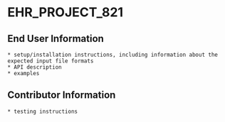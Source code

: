 # EHR_PROJECT_821
 ## End User Information

    * setup/installation instructions, including information about the expected input file formats
    * API description
    * examples

 ## Contributor Information

    * testing instructions